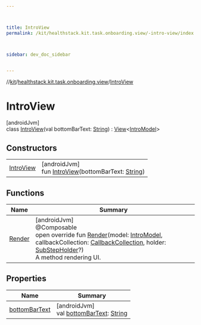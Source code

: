 ```yaml
---



title: IntroView
permalink: /kit/healthstack.kit.task.onboarding.view/-intro-view/index.html



sidebar: dev_doc_sidebar


---
```




//[kit](/kit.html)/[healthstack.kit.task.onboarding.view](../index.html)/[IntroView](index.html)



# IntroView



[androidJvm]\
class [IntroView](index.html)(val bottomBarText: [String](https://kotlinlang.org/api/latest/jvm/stdlib/kotlin/-string/index.html)) : [View](../../healthstack.kit.task.base/-view/index.html)&lt;[IntroModel](../../healthstack.kit.task.onboarding.model/-intro-model/index.html)&gt;



## Constructors


| | |
|---|---|
| [IntroView](-intro-view.html) | [androidJvm]<br>fun [IntroView](-intro-view.html)(bottomBarText: [String](https://kotlinlang.org/api/latest/jvm/stdlib/kotlin/-string/index.html)) |


## Functions


| Name | Summary |
|---|---|
| [Render](-render.html) | [androidJvm]<br>@Composable<br>open override fun [Render](-render.html)(model: [IntroModel](../../healthstack.kit.task.onboarding.model/-intro-model/index.html), callbackCollection: [CallbackCollection](../../healthstack.kit.task.base/-callback-collection/index.html), holder: [SubStepHolder](../../healthstack.kit.task.survey.question/-sub-step-holder/index.html)?)<br>A method rendering UI. |


## Properties


| Name | Summary |
|---|---|
| [bottomBarText](bottom-bar-text.html) | [androidJvm]<br>val [bottomBarText](bottom-bar-text.html): [String](https://kotlinlang.org/api/latest/jvm/stdlib/kotlin/-string/index.html) |



